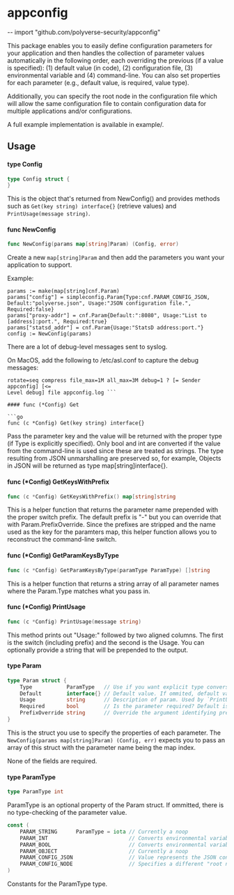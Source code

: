 # appconfig
--
    import "github.com/polyverse-security/appconfig"

This package enables you to easily define configuration parameters for your
application and then handles the collection of parameter values automatically in
the following order, each overriding the previous (if a value is specified): (1)
default value (in code), (2) configuration file, (3) environmental variable and
(4) command-line. You can also set properties for each parameter (e.g., default
value, is required, value type).

Additionally, you can specify the root node in the configuration file which will
allow the same configuration file to contain configuration data for multiple
applications and/or configurations.

A full example implementation is available in example/.

## Usage

#### type Config

```go
type Config struct {
}
```

This is the object that's returned from NewConfig() and provides methods such as
`Get(key string) interface{}` (retrieve values) and `PrintUsage(message
string)`.

#### func  NewConfig

```go
func NewConfig(params map[string]Param) (Config, error)
```
Create a new `map[string]Param` and then add the parameters you want your
application to support.

Example:

    params := make(map[string]cnf.Param)
    params["config"] = simpleconfig.Param{Type:cnf.PARAM_CONFIG_JSON, Default:"polyverse.json", Usage:"JSON configuration file.", Required:false}
    params["proxy-addr"] = cnf.Param{Default:":8080", Usage:"List to [address]:port.", Required:true}
    params["statsd_addr"] = cnf.Param{Usage:"StatsD address:port."}
    config := NewConfig(params)

There are a lot of debug-level messages sent to syslog.

On MacOS, add the following to /etc/asl.conf to capture the debug messages:

``` # Rules for /var/log/appconfig.log > appconfig.log mode=0640 format=std
rotate=seq compress file_max=1M all_max=3M debug=1 ? [= Sender appconfig] [<=
Level debug] file appconfig.log ```

#### func (*Config) Get

```go
func (c *Config) Get(key string) interface{}
```
Pass the parameter key and the value will be returned with the proper type (if
Type is explicitly specified). Only bool and int are converted if the value from
the command-line is used since these are treated as strings. The type resulting
from JSON unmarshalling are preserved so, for example, Objects in JSON will be
returned as type map[string]interface{}.

#### func (*Config) GetKeysWithPrefix

```go
func (c *Config) GetKeysWithPrefix() map[string]string
```
This is a helper function that returns the parameter name prepended with the
proper switch prefix. The default prefix is "-" but you can override that with
Param.PrefixOverride. Since the prefixes are stripped and the name used as the
key for the paramters map, this helper function allows you to reconstruct the
command-line switch.

#### func (*Config) GetParamKeysByType

```go
func (c *Config) GetParamKeysByType(paramType ParamType) []string
```
This is a helper function that returns a string array of all parameter names
where the Param.Type matches what you pass in.

#### func (*Config) PrintUsage

```go
func (c *Config) PrintUsage(message string)
```
This method prints out "Usage:" followed by two aligned columns. The first is
the switch (including prefix) and the second is the Usage. You can optionally
provide a string that will be prepended to the output.

#### type Param

```go
type Param struct {
	Type           ParamType   // Use if you want explicit type conversion
	Default        interface{} // Default value. If ommited, default value is nil.
	Usage          string      // Description of param. Used by `PrintUsage(message string)`
	Required       bool        // Is the parameter required? Default is false.
	PrefixOverride string      // Override the argument identifying prefix. Default is "-".
}
```

This is the struct you use to specify the properties of each parameter. The
`NewConfig(params map[string]Param) (Config, err)` expects you to pass an array
of this struct with the parameter name being the map index.

None of the fields are required.

#### type ParamType

```go
type ParamType int
```

ParamType is an optional property of the Param struct. If ommitted, there is no
type-checking of the parameter value.

```go
const (
	PARAM_STRING      ParamType = iota // Currently a noop
	PARAM_INT                          // Converts environmental variables and command-line values from string to int
	PARAM_BOOL                         // Converts environmental variables and command-line values from string to bool
	PARAM_OBJECT                       // Currently a noop
	PARAM_CONFIG_JSON                  // Value represents the JSON config file.
	PARAM_CONFIG_NODE                  // Specifies a different "root node" in the config file.
)
```
Constants for the ParamType type.
